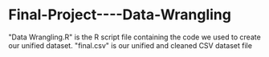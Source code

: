 # Final-Project----Data-Wrangling

"Data Wrangling.R" is the R script file containing the code we used to create our unified dataset.
"final.csv" is our unified and cleaned CSV dataset file
